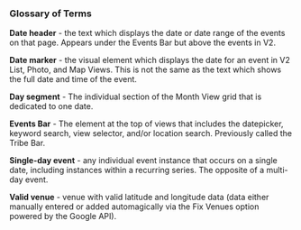 <h3>Glossary of Terms</h3>

**Date header** - the text which displays the date or date range of the events on that page. Appears under the Events Bar but above the events in V2.

**Date marker** - the visual element which displays the date for an event in V2 List, Photo, and Map Views. This is not the same as the text which shows the full date and time of the event.

**Day segment** - The individual section of the Month View grid that is dedicated to one date.

**Events Bar** - The element at the top of views that includes the datepicker, keyword search, view selector, and/or location search. Previously called the Tribe Bar.

**Single-day event** - any individual event instance that occurs on a single date, including instances within a recurring series. The opposite of a multi-day event.

**Valid venue** - venue with valid latitude and longitude data (data either manually entered or added automagically via the Fix Venues option powered by the Google API).

